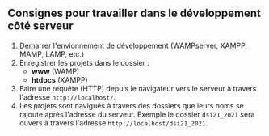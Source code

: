 ## Consignes pour travailler dans le développement côté serveur

1. Démarrer l'envionnement de développement (WAMPserver, XAMPP, MAMP, LAMP, etc.)
2. Enregistrer les projets dans le dossier :
   - **www** (WAMP)
   - **htdocs** (XAMPP)
3. Faire une requête (HTTP) depuis le navigateur vers le serveur à travers l'adresse `http://localhost/`.
4. Les projets sont navigués à travers des dossiers que leurs noms se rajoute après l'adresse du serveur. Exemple le dossier `dsi21_2021` sera ouvers à travers l'adresse `http://localhost/dsi21_2021`.
